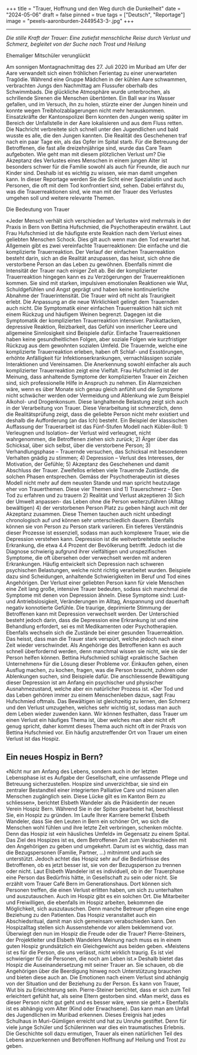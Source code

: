 +++
title = "Trauer, Hoffnung und den Weg durch die Dunkelheit"
date = "2024-05-06"
draft = false
pinned = true
tags = ["Deutsch", "Reportage"]
image = "pexels-aaronburden-2449543-3-.jpg"
+++
*<hr>*

*Die stille Kraft der Trauer: Eine zutiefst menschliche Reise durch Verlust und Schmerz, begleitet von der Suche nach Trost und Heilung*

Ehemaliger Mitschüler verunglückt

Am sonnigen Montagnachmittag des 27. Juli 2020 im Muribad am Ufer der Aare verwandelt sich einen fröhlichen Ferientag zu einer unerwarteten Tragödie. 
Während eine Gruppe Mädchen in der kühlen Aare schwammen, verbrachten Jungs den Nachmittag am Flussufer oberhalb des Schwimmbads. Die glückliche Atmosphäre wurde unterbrochen, als schrillende Sirenen die Menschen übertönten. Ein Ball war ins Wasser gefallen, und im Versuch, ihn zu holen, stürzte einer der Jungen hinein und konnte wegen Treibholzablagerungen nicht mehr herauskommen. Einsatzkräfte der Kantonspolizei Bern konnten den Jungen wenig später im Bereich der Unfallstelle in der Aare lokalisieren und aus dem Fluss retten. Die Nachricht verbreitete sich schnell unter den Jugendlichen und bald wusste es alle, die den Jungen kannten. Die Realität des Geschehenen traf nach ein paar Tage ein, als das Opfer im Spital starb. Für die Betreuung der Betroffenen, die fast alle dreizehnjährige sind, wurde das Care Team aufgeboten. Wie geht man mit diesem plötzlichen Verlust um? Die Akzeptanz des Verlustes eines Menschen in einem jungen Alter ist besonders schwer für die Familie sowohl als auch für Freunde, die auch nur Kinder sind. Deshalb ist es wichtig zu wissen, wie man damit umgehen kann. In dieser Reportage werden Sie die Sicht einer Spezialistin und auch Personen, die oft mit dem Tod konfrontiert sind, sehen. Dabei erfährst du, was die Trauerreaktionen sind, wie man mit der Trauer des Verlustes umgehen soll und weitere relevante Themen.

Die Bedeutung von Trauer

«Jeder Mensch verhält sich verschieden auf Verluste» wird mehrmals in der Praxis in Bern von Bettina Hufschmied, die Psychotherapeutin erwähnt. Laut Frau Hufschmied ist die häufigste erste Reaktion nach dem Verlust eines geliebten Menschen Schock. Dies gilt auch wenn man den Tod erwartet hat. Allgemein gibt es zwei vereinfachte Trauerreaktionen: Die einfache und die komplizierte Trauerreaktion. Der Verlauf der einfachen Trauerreaktion besteht darin, sich an die Realität anzupassen, das heisst, sich ohne die verstorbene Person an das Leben zu gewöhnen. Ebenfalls nimmt die Intensität der Trauer nach einiger Zeit ab. Bei der komplizierter Trauerreaktion hingegen kann es zu Verzögerungen der Trauerreaktionen kommen. Sie sind mit starken, impulsiven emotionalen Reaktionen wie Wut, Schuldgefühlen und Angst geprägt und haben keine kontinuierliche Abnahme der Trauerintensität. Die Trauer wird oft nicht als Traurigkeit erlebt. Die Anpassung an die neue Wirklichkeit gelingt dem Trauernden auch nicht. Die Symptomatik einer einfachen Trauerreaktion hält sich mit einem Rückzug und häufigem Weinen begrenzt. Dagegen ist die Symptomatik der komplizierten Trauerreaktion intensiver. Panikattacken, depressive Reaktion, Reizbarkeit, das Gefühl von innerlicher Leere und allgemeine Sinnlosigkeit sind Beispiele dafür. Einfache Trauerreaktionen haben keine gesundheitlichen Folgen, aber soziale Folgen wie kurzfristiger Rückzug aus dem gewohnten sozialen Umfeld. Die Trauernde, welche eine komplizierte Trauerreaktion erleben, haben oft Schlaf- und Essstörungen, erhöhte Anfälligkeit für Infektionserkrankungen, vernachlässigen soziale Interaktionen und Vereinsamen. Die Anerkennung sowohl einfacher als auch komplizierter Trauerreaktion zeigt eine Vielfalt. Frau Hufschmied ist der Meinung, dass anhaltende Symptome der komplizierten Trauer ein Zeichen sind, sich professionelle Hilfe in Anspruch zu nehmen. Ein Alarmzeichen wäre, wenn es über Monate sich genau gleich anfühlt und die Symptome nicht schwächer werden oder Vermeidung und Ablenkung wie zum Beispiel Alkohol- und Drogenkonsum. Diese langhaltende Belastung zeigt sich auch in der Verarbeitung von Trauer. Diese Verarbeitung ist schmerzlich, denn die Realitätsprüfung zeigt, dass die geliebte Person nicht mehr existiert und deshalb die Aufforderung (an das Ich) besteht. Ein Beispiel der klassischen Auffassung der Trauerarbeit ist das Fünf-Stufen Modell nach Kübler-Roll: 1) Verleugnen und Isolation– der Verlust wird verleugnet, nicht wahrgenommen, die Betroffenen ziehen sich zurück; 2) Ärger über das Schicksal, über sich selbst, über die verstorbene Person; 3) Verhandlungsphase – Trauernde versuchen, das Schicksal mit besonderen Verhalten gnädig zu stimmen; 4) Depression – Verlust des Interesses, der Motivation, der Gefühle; 5) Akzeptanz des Geschehenen und damit Abschluss der Trauer. Zweifellos erleben viele Trauernde Zustände, die solchen Phasen entsprechen. Gemäss der Psychotherapeutin ist dieses Modell nicht mehr auf dem neusten Stande und man spricht heutzutage eher von Trauerthemen. Diese vier Themen sind 1) Trauerschmerz – Den Tod zu erfahren und zu trauern 2) Realität und Verlust akzeptieren 3) Sich der Umwelt anpassen- das Leben ohne die Person weiterzuführen (Alltag bewältigen) 4) der verstorbenen Person Platz zu geben hängt auch mit der Akzeptanz zusammen. 
Diese Themen tauchen auch nicht unbedingt chronologisch auf und können sehr unterschiedlich dauern. Ebenfalls können sie von Person zu Person stark variieren. 
Ein tieferes Verständnis dieser Prozesse ist essenziell, sodass man auch komplexere Trauer, wie die Depression verstehen kann. Depression ist die weitverbreitetste seelische Erkrankung, die etwa 4.4 Prozent der Bevölkerung betrifft. Jedoch ist die Diagnose schwierig aufgrund ihrer vielfältigen und unspezifischen Symptome, die oft übersehen oder verwechselt werden mit anderen Erkrankungen. Häufig entwickelt sich Depression nach schweren psychischen Belastungen, welche nicht richtig verarbeitet wurden. Beispiele dazu sind Scheidungen, anhaltende Schwierigkeiten im Beruf und Tod eines Angehörigen. Der Verlust einer geliebten Person kann für viele Menschen eine Zeit lang große, intensive Trauer bedeuten, sodass sich manchmal die Symptome mit denen von Depression ähneln. Diese Symptome sind: Lust- und Antriebslosigkeit, Veränderungen im Alltag, Anspannung und dauerhaft negativ konnotierte Gefühle. Die traurige, deprimierte Stimmung der Betroffenen kann mit Depression verwechselt werden. Der Unterschied besteht jedoch darin, dass die Depression eine Erkrankung ist und eine Behandlung erfordert, sei es mit Medikamenten oder Psychotherapien. Ebenfalls wechseln sich die Zustände bei einer gesunden Trauerreaktion. Das heisst, dass man die Trauer stark verspürt, welche jedoch nach einer Zeit wieder verschwindet. Als Angehörige des Betroffenen kann es auch schnell überfordernd werden, denn manchmal wissen sie nicht, wie sie der Person helfen können. Bettina Hufschmied schlägt «praktische Sachen Unternehmen» für die Lösung dieser Probleme vor. Einkaufen gehen, einen Ausflug machen, zu kochen, fragen, was die Person braucht, zuhören oder Ablenkungen suchen, sind Beispiele dafür. Die anschliessende Bewältigung dieser Depression ist am Anfang ein psychischer und physischer Ausnahmezustand, welche aber ein natürlicher Prozess ist. «Der Tod und das Leben gehören immer zu einem Menschenleben dazu», sagt Frau Hufschmied oftmals. Das Bewältigen ist gleichzeitig zu lernen, den Schmerz und den Verlust umzugehen, welches sehr wichtig ist, sodass man auch dem Leben wieder zuwenden kann. Wir können festhalten, dass Trauer um einen Verlust ein häufiges Thema ist, über welches man aber nicht oft genug spricht, daher kommt dieses Thema auch nicht oft in der Praxis von Bettina Hufschmied vor. Ein häufig anzutreffender Ort von Trauer um einen Verlust ist das Hospiz.

## Ein neues Hospiz in Bern?

«Nicht nur am Anfang des Lebens, sondern auch in der letzten Lebensphase ist es Aufgabe der Gesellschaft, eine umfassende Pflege und Betreuung sicherzustellen. Hospize sind unverzichtbar, sie sind ein zentraler Bestandteil einer integrierten Palliative Care und müssen allen Menschen zugänglich sein. Diese Lücke gilt es im Kanton Bern zu schliessen», berichtet Elsbeth Wandeler als die Präsidentin der neuen Verein Hospiz Bern. Während Sie in der Spitex gearbeitet hat, beschliesst Sie, ein Hospiz zu gründen. Im Laufe Ihrer Karriere bemerkt Elsbeth Wandeler, dass Sie den Leuten in Bern ein schöner Ort, wo sich die Menschen wohl fühlen und ihre letzte Zeit verbringen, schenken möchte. Denn das Hospiz ist «ein häusliches Umfeld» im Gegensatz zu einem Spital. Das Ziel des Hospizes ist es, dem Betroffenen Zeit zum Verabschieden mit den Angehörigen zu geben und umgekehrt. Darum ist es wichtig, dass man die Bezugspersonen (Familie, Partner, …) mitnimmt und auch sie unterstützt. Jedoch achtet das Hospiz sehr auf die Bedürfnisse des Betroffenen, ob es jetzt besser ist, sie von der Bezugsperson zu trennen oder nicht. Laut Elsbeth Wandeler ist es individuell, ob in der Trauerphase eine Person das Bedürfnis hätte, in Gesellschaft zu sein oder nicht. Sie erzählt vom Trauer Café Bern im Generationshaus. Dort können sich Personen treffen, die einen Verlust erlitten haben, um sich zu unterhalten und auszutauschen. Auch im Hospiz gibt es ein solchen Ort. Die Mitarbeiter und Freiwilligen, die ebenfalls im Hospiz arbeiten, bekommen die Möglichkeit, sich auszutauschen. Denn manche Betreuer pflegen eine enge Beziehung zu den Patienten. Das Hospiz veranstaltet auch ein Abschiedsritual, damit man sich gemeinsam verabschieden kann. Den Hospizalltag stellen sich Aussenstehende vor allem beklemmend vor. Überwiegt den nun im Hospiz die Freude oder die Trauer? Pierre-Steiners, der Projektleiter und Elsbeth Wandelers Meinung nach muss es in einem guten Hospiz grundsätzlich ein Gleichgewicht aus beiden geben. «Meistens ist es für die Person, die uns verlässt, nicht wirklich traurig. Es ist viel schwieriger für die Personen, die noch am Leben ist.» Deshalb bietet das Hospiz die Auseinandersetzung mit seiner Trauer an. Sie schauen, ob die Angehörigen über die Beerdigung hinweg noch Unterstützung brauchen und bieten diese auch an. Die Emotionen nach einem Verlust sind abhängig von der Situation und der Beziehung zu der Person. Es kann von Trauer, Wut bis zu Erleichterung sein. Pierre-Steiner berichtet, dass er sich zum Teil erleichtert gefühlt hat, als seine Eltern gestorben sind. «Man merkt, dass es dieser Person nicht gut geht und es besser wäre, wenn sie geht.» Ebenfalls ist es abhängig vom Alter (Kind oder Erwachsene). 
Das kann man am Unfall des Jugendlichen im Muribad erkennen. Dieses Ereignis hat jedes Schulhaus in Muri-Gümligen erreicht und hat zu Unruhe gestiftet. Denn für viele junge Schüler und Schülerinnen war dies ein traumatisches Erlebnis. Die Geschichte soll dazu ermutigen, Trauer als einen natürlichen Teil des Lebens anzuerkennen und Betroffenen Hoffnung auf Heilung und Trost zu geben.